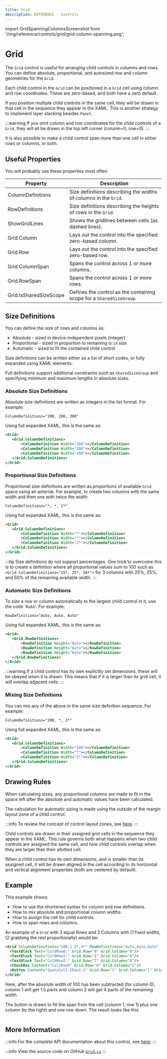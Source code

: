 ```yaml
---
title: Grid
description: REFERENCE - Controls
---
```


import GridSpanningColumnsScreenshot from '/img/reference/controls/grid/grid-column-spanning.png';

# Grid

The `Grid` control is useful for arranging child controls in columns and rows. You can define absolute, proportional, and
autosized row and column geometries for the `Grid`.

Each child control in the `Grid` can be positioned in a `Grid` cell using column and row coordinates. These are
zero-based, and both have a zero default.

If you position multiple child controls in the same cell, they will be drawn in that cell in the sequence they appear
in the XAML. This is another strategy to implement layer stacking besides `Panel`.

:::warning
If you omit column and row coordinates for the child controls of a `Grid`, they will all be drawn in the top left
corner (column=0, row=0).
:::

It is also possible to make a child control span more than one cell in either rows or columns, or both.

## Useful Properties

You will probably use these properties most often:

| Property               | Description                                                         |
|------------------------|---------------------------------------------------------------------|
| ColumnDefinitions      | Size definitions describing the widths of columns in the `Grid`.    |
| RowDefinitions         | Size definitions describing the heights of rows in the `Grid`.      |
| ShowGridLines          | Shows the gridlines between cells (as dashed lines).                |
| Grid.Column            | Lays out the control into the specified zero-based column.          |
| Grid.Row               | Lays out the control into the specified zero-based row.             |
| Grid.ColumnSpan        | Spans the control across 1 or more columns.                         |
| Grid.RowSpan           | Spans the control across 1 or more rows.                            |
| Grid.IsSharedSizeScope | Defines the control as the containing scope for a `SharedSizeGroup` |

## Size Definitions

You can define the size of rows and columns as:

* Absolute - sized in device-independent pixels (integer)
* Proportional - sized in proportion to remaining `Grid` size
* Automatic - sized to fit the contained child control

Size definitions can be written either as a list of short codes, or fully expanded using XAML elements.

Full definitions support additional constraints such as `SharedSizeGroup` and specifying minimum and maximum lengths in
absolute sizes.

### Absolute Size Definitions

Absolute size definitions are written as integers in the list format. For example:

`ColumnDefinitions="200, 200, 300"`

Using full expanded XAML, this is the same as:

```xml
<Grid>
   <Grid.ColumnDefinitions>
       <ColumnDefinition Width="200"></ColumnDefinition>
       <ColumnDefinition Width="200"></ColumnDefinition>
       <ColumnDefinition Width="300"></ColumnDefinition>
   </Grid.ColumnDefinitions>
</Grid>
```

### Proportional Size Definitions

Proportional size definitions are written as proportions of available `Grid` space using an
asterisk. For example, to create two columns with the same width and then one with twice the width:

`ColumnDefinitions="*, *, 2*"`

Using full expanded XAML, this is the same as:

```xml
<Grid>
   <Grid.ColumnDefinitions>
       <ColumnDefinition Width="*"></ColumnDefinition>
       <ColumnDefinition Width="*"></ColumnDefinition>
       <ColumnDefinition Width="2*"></ColumnDefinition>
   </Grid.ColumnDefinitions>
</Grid>
```

:::tip
Size definitions do not support percentages. One trick to overcome this is to create a definition where all proportional
values sum to 100 such as `<Grid ColumnDefinitions="25*, 25*, 50*">` for 3 columns with 25%, 25%, and 50% of the remaining
available width.
:::

### Automatic Size Definitions

To size a row or column automatically to the largest child control in it, use the code 'Auto'.  For example:

`RowDefinitions="Auto, Auto, Auto"`

Using full expanded XAML, this is the same as:

```xml
<Grid>
   <Grid.RowDefinitions>
       <RowDefinition Height="Auto"></RowDefinition>
       <RowDefinition Height="Auto"></RowDefinition>
       <RowDefinition Height="Auto"></RowDefinition>
   </Grid.RowDefinitions>
</Grid>
```

:::warning
If a child control has its own explicitly set dimensions, these will be obeyed when it is drawn. This means that if it
is larger than its grid cell, it will overlap adjacent cells.
:::

### Mixing Size Definitions

You can mix any of the above in the same size definition sequence. For example:

`ColumnDefinitions="200, *, 2*"`

Using full expanded XAML, this is the same as:

```xml
<Grid>
   <Grid.ColumnDefinitions>
       <ColumnDefinition Width="200"></ColumnDefinition>
       <ColumnDefinition Width="*"></ColumnDefinition>
       <ColumnDefinition Width="2*"></ColumnDefinition>
   </Grid.ColumnDefinitions>
</Grid>
```

## Drawing Rules

When calculating sizes, any proportional columns are made to fit in the space left after the absolute and automatic values have been calculated.

The calculation for automatic sizing is made using the outside of the margin layout zone of a child control.

:::info
To review the concept of control layout zones, see [here](../../concepts/layout/layout-zones).
:::

Child controls are drawn in their assigned grid cells in the sequence they appear in the XAML. This rule governs both
what happens when two child controls are assigned the same cell, and how child controls overlap when they are larger
than their allotted cell.

When a child control has its own dimensions, and is smaller than its assigned cell, it will be drawn aligned in the
cell according to its horizontal and vertical alignment properties (both are centered by default).

## Example

This example shows:

* How to use the shortened syntax for column and row definitions.
* How to mix absolute and proportional column widths.
* How to assign the cell for child controls.
* How to span rows and columns.

An example of a `Grid` with 3 equal Rows and 3 Columns with (1 fixed width), (2 grabbing the rest proportionally) would be:

```xml
<Grid ColumnDefinitions="100,1.5*,4*" RowDefinitions="Auto,Auto,Auto"  Margin="4">
  <TextBlock Text="Col0Row0:" Grid.Row="0" Grid.Column="0"/>
  <TextBlock Text="Col0Row1:" Grid.Row="1" Grid.Column="0"/>
  <TextBlock Text="Col0Row2:" Grid.Row="2" Grid.Column="0"/>
  <CheckBox Content="Col2Row0" Grid.Row="0" Grid.Column="2"/>
  <Button Content="SpansCol1-2Row1-2" Grid.Row="1" Grid.Column="1" Grid.RowSpan="2" Grid.ColumnSpan="2"/>
</Grid>
```

Here, after the absolute width of 100 has been subtracted (for column 0), column 1 will get 1.5 parts and column 2 will get 4 parts of the remaining width.

The button is drawn to fill the span from the cell (column 1, row 1) plus one column (to the right) and one row down. The result looks like this:

<img src={GridSpanningColumnsScreenshot} alt="" />

## More Information

:::info
For the complete API documentation about this control, see [here](http://reference.avaloniaui.net/api/Avalonia.Controls/Grid/).
:::

:::info
View the source code on _GitHub_ [`Grid.cs`](https://github.com/AvaloniaUI/Avalonia/blob/master/src/Avalonia.Controls/Grid.cs)
:::
